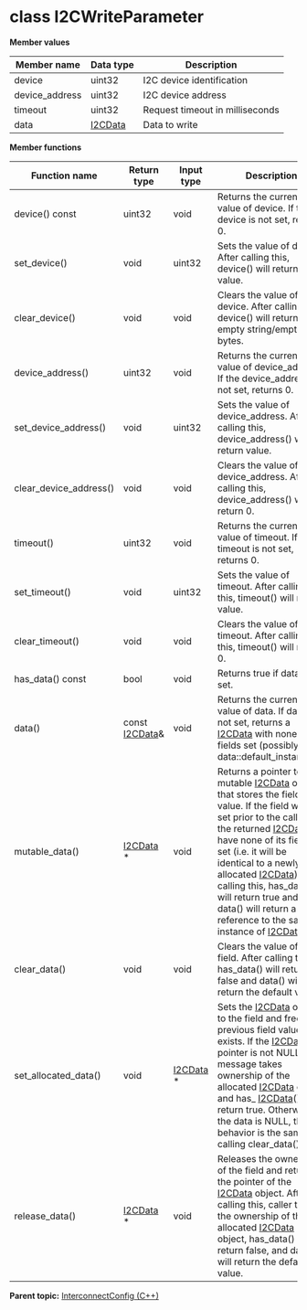 # class I2CWriteParameter

 **Member values** 

|Member name|Data type|Description|
|-----------|---------|-----------|
|device|uint32|I2C device identification|
|device\_address|uint32|I2C device address|
|timeout|uint32|Request timeout in milliseconds|
|data| [I2CData](I2CData.md#)|Data to write|

 **Member functions** 

|Function name|Return type|Input type|Description|
|-------------|-----------|----------|-----------|
|device\(\) const|uint32|void|Returns the current value of device. If the device is not set, returns 0.|
|set\_device\(\)|void|uint32|Sets the value of device. After calling this, device\(\) will return value.|
|clear\_device\(\)|void|void|Clears the value of device. After calling this, device\(\) will return the empty string/empty bytes.|
|device\_address\(\)|uint32|void|Returns the current value of device\_address. If the device\_address is not set, returns 0.|
|set\_device\_address\(\)|void|uint32|Sets the value of device\_address. After calling this, device\_address\(\) will return value.|
|clear\_device\_address\(\)|void|void|Clears the value of device\_address. After calling this, device\_address\(\) will return 0.|
|timeout\(\)|uint32|void|Returns the current value of timeout. If the timeout is not set, returns 0.|
|set\_timeout\(\)|void|uint32|Sets the value of timeout. After calling this, timeout\(\) will return value.|
|clear\_timeout\(\)|void|void|Clears the value of timeout. After calling this, timeout\(\) will return 0.|
|has\_data\(\) const|bool|void|Returns true if data is set.|
|data\(\)|const [I2CData](I2CData.md#)&|void|Returns the current value of data. If data is not set, returns a [I2CData](I2CData.md#) with none of its fields set \(possibly data::default\_instance\(\)\).|
|mutable\_data\(\)| [I2CData](I2CData.md#) \*|void|Returns a pointer to the mutable [I2CData](I2CData.md#) object that stores the field's value. If the field was not set prior to the call, then the returned [I2CData](I2CData.md#) will have none of its fields set \(i.e. it will be identical to a newly-allocated [I2CData](I2CData.md#)\). After calling this, has\_data\(\) will return true and data\(\) will return a reference to the same instance of [I2CData](I2CData.md#).|
|clear\_data\(\)|void|void|Clears the value of the field. After calling this, has\_data\(\) will return false and data\(\) will return the default value.|
|set\_allocated\_data\(\)|void| [I2CData](I2CData.md#) \*|Sets the [I2CData](I2CData.md#) object to the field and frees the previous field value if it exists. If the [I2CData](I2CData.md#) pointer is not NULL, the message takes ownership of the allocated [I2CData](I2CData.md#) object and has\_ [I2CData](I2CData.md#)\(\) will return true. Otherwise, if the data is NULL, the behavior is the same as calling clear\_data\(\).|
|release\_data\(\)| [I2CData](I2CData.md#) \*|void|Releases the ownership of the field and returns the pointer of the [I2CData](I2CData.md#) object. After calling this, caller takes the ownership of the allocated [I2CData](I2CData.md#) object, has\_data\(\) will return false, and data\(\) will return the default value.|

**Parent topic:** [InterconnectConfig \(C++\)](../../summary_pages/InterconnectConfig.md)

